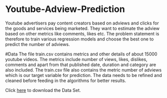 # Youtube-Adview-Prediction
Youtube advertisers pay content creators based on adviews and clicks for the goods and services being marketed.
They want to estimate the adview based on other metrics like comments, likes etc. 
The problem statement is therefore to train various regression models and choose the best one to predict the number of adviews.

#Data
The file train.csv contains metrics and other details of about 15000 youtube videos. The metrics include number of views, likes, dislikes, comments and apart from that published date, duration and category are also included. The train.csv file also contains the metric number of adviews which is our target variable for prediction. The data needs to be refined and cleaned before feeding in the algorithms for better results.

Click [here](https://www.kaggle.com/datasets/sidharth178/youtube-adview-dataset) to download the Data Set.
